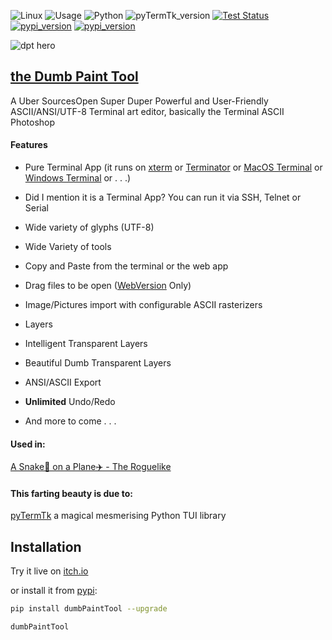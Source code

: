 ![Linux](https://img.shields.io/badge/-Linux-grey?logo=linux)
![Usage](https://img.shields.io/badge/Usage-Terminal%20User%20Interface-yellow)
![Python](https://img.shields.io/badge/Python-v3.9%5E-green?logo=python)
![pyTermTk_version](https://img.shields.io/github/v/tag/ceccopierangiolieugenio/pyTermTk?label=version)
[![Test Status](https://img.shields.io/github/actions/workflow/status/ceccopierangiolieugenio/pyTermTk/testing.yml?branch=main&label=tests)](https://github.com/ceccopierangiolieugenio/pyTermTk/actions?query=workflow%3Atesting)
[![pypi_version](https://img.shields.io/pypi/v/ttkDesigner?label=pypi)](https://pypi.org/project/dumbPaintTool)
[![pypi_version](https://img.shields.io/twitter/follow/Pier95886803?style=social&logo=twitter)](https://twitter.com/hashtag/pyTermTk?src=hashtag_click&f=live)


![dpt hero](https://github.com/ceccopierangiolieugenio/pyTermTk/assets/8876552/005b31a9-d9d6-4799-be17-5a3e478a4703)


## [the Dumb Paint Tool](https://github.com/ceccopierangiolieugenio/pyTermTk/tree/main/tools/dumbPaintTool)

A Uber SourcesOpen Super Duper Powerful and User-Friendly ASCII/ANSI/UTF-8  Terminal art editor, basically the Terminal ASCII Photoshop


#### Features
* Pure Terminal App (it runs on [xterm](https://en.wikipedia.org/wiki/Xterm) or [Terminator](https://en.wikipedia.org/wiki/GNOME_Terminator) or [MacOS Terminal](https://support.apple.com/en-gb/guide/terminal/welcome/mac) or [Windows Terminal](https://github.com/microsoft/terminal) or . . .)
* Did I mention it is a Terminal App? You can run it via SSH, Telnet or Serial
* Wide variety of glyphs (UTF-8)
* Wide Variety of tools
* Copy and Paste from the terminal or the web app
* Drag files to be open ([WebVersion](https://ceccopierangiolieugenio.itch.io/dumb-paint-tool) Only)
* Image/Pictures import with configurable ASCII rasterizers
* Layers
* Intelligent Transparent Layers
* Beautiful Dumb Transparent Layers
* ANSI/ASCII Export
* **Unlimited** Undo/Redo

* And more to come . . .

#### Used in:
[A Snake🐍 on a Plane✈️ - The Roguelike](https://ceccopierangiolieugenio.itch.io/a-snake-on-a-plane)

#### This farting beauty is due to:
[pyTermTk](https://github.com/ceccopierangiolieugenio/pyTermTk) a magical mesmerising  Python TUI library

## Installation

Try it live on [itch.io](https://ceccopierangiolieugenio.itch.io/dumb-paint-tool)

or install it from [pypi](https://pypi.org/project/dumbPaintTool):

```bash
pip install dumbPaintTool --upgrade

dumbPaintTool
```
